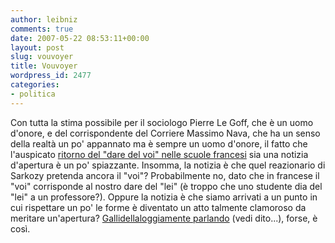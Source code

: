 ```yaml
---
author: leibniz
comments: true
date: 2007-05-22 08:53:11+00:00
layout: post
slug: vouvoyer
title: Vouvoyer
wordpress_id: 2477
categories:
- politica
---
```


Con tutta la stima possibile per il sociologo Pierre Le Goff, che è un uomo d'onore, e del corrispondente del Corriere Massimo Nava, che ha un senso della realtà un po' appannato ma è sempre un uomo d'onore, il fatto che l'auspicato [ritorno del "dare del voi" nelle scuole francesi](http://www.corriere.it/Primo_Piano/Esteri/2007/05_Maggio/22/scuole_francesi_voi.shtml) sia una notizia d'apertura è un po' spiazzante.
Insomma, la notizia è che quel reazionario di Sarkozy pretenda ancora il "voi"? Probabilmente no, dato che in francese il "voi" corrisponde al nostro dare del "lei" (è troppo che uno studente dia del "lei" a un professore?).
Oppure la notizia è che siamo arrivati a un punto in cui rispettare un po' le forme è diventato un atto talmente clamoroso da meritare un'apertura? [Gallidellaloggiamente parlando](http://www.corriere.it/Primo_Piano/Editoriali/2007/04_Aprile/02/addio_ai_padri.shtml) (vedi dito...), forse, è così.
